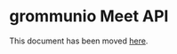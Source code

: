 # grommunio Meet API

This document has been moved [here](https://jitsi.github.io/handbook/docs/dev-guide/dev-guide-iframe).
